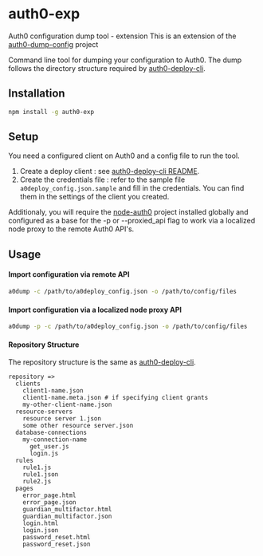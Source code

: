 # auth0-exp

Auth0 configuration dump tool - extension
This is an extension of the [auth0-dump-config](https://github.com/xurei/auth0-dump-config) project 

Command line tool for dumping your configuration to Auth0.
The dump follows the directory structure required by [auth0-deploy-cli](https://github.com/auth0/auth0-deploy-cli).

## Installation
```bash
npm install -g auth0-exp
```

## Setup
You need a configured client on Auth0 and a config file to run the tool. 
1. Create a deploy client : see [auth0-deploy-cli README](https://github.com/auth0/auth0-deploy-cli/blob/master/README.md).
1. Create the credentials file : refer to the sample file `a0deploy_config.json.sample` and fill in the credentials.
You can find them in the settings of the client you created.

Additionaly, you will require the [node-auth0]( https://github.com/auth0/node-auth0) project installed globally and configured as a base for the -p or --proxied_api flag to work via a localized node proxy to the remote Auth0 API's.

## Usage

#### Import configuration via remote API
```bash
a0dump -c /path/to/a0deploy_config.json -o /path/to/config/files
```
#### Import configuration via a localized node proxy API
```bash
a0dump -p -c /path/to/a0deploy_config.json -o /path/to/config/files
```

#### Repository Structure
The repository structure is the same as [auth0-deploy-cli](https://github.com/auth0/auth0-deploy-cli).
```
repository => 
  clients
    client1-name.json
    client1-name.meta.json # if specifying client grants
    my-other-client-name.json
  resource-servers
    resource server 1.json
    some other resource server.json
  database-connections
    my-connection-name
      get_user.js
      login.js
  rules
    rule1.js
    rule1.json
    rule2.js
  pages
	error_page.html
	error_page.json
	guardian_multifactor.html
	guardian_multifactor.json
    login.html
    login.json
    password_reset.html
    password_reset.json
```
